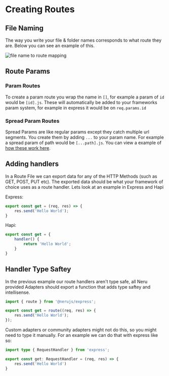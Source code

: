 # Creating Routes

## File Naming

The way you write your file & folder names corresponds to what route they are. Below you can see an example of this.

![file name to route mapping](/file-tree.png)

## Route Params

### Param Routes

To create a param route you wrap the name in `[]`, for example a param of `id` would be `[id].js`. These will automatically be added to your frameworks param system, for example in express it would be on `req.params.id`

### Spread Param Routes

Spread Params are like regular params except they catch multiple url segments. You create them by adding `...` to your param name. For example a spread param of path would be `[...path].js`. You can view a example of [how these work here](https://kit.svelte.dev/docs/routing#advanced-routing-rest-parameters).

## Adding handlers

In a Route File we can export data for any of the HTTP Methods (such as GET, POST, PUT etc). The exported data should be what your framework of choice uses as a route handler. Lets look at an example in Express and Hapi

Express:

```js
export const get = (req, res) => {
    res.send('Hello World');
}
```

Hapi:

```js
export const get = {
    handler() {
        return 'Hello World';
    }
}
```

## Handler Type Saftey

In the previous example our route handlers aren't type safe, all Neru provided Adapters should export a function that adds type saftey and intellisense.

```js
import { route } from '@nerujs/express';

export const get = route((req, res) => {
    res.send('Hello World');
});
```

Custom adapters or community adapters might not do this, so you might need to type it manually. For an example we can do that with express like so:

```ts
import type { RequestHandler } from 'express';

export const get: RequestHandler = (req, res) => {
    res.send('Hello World')
}
```